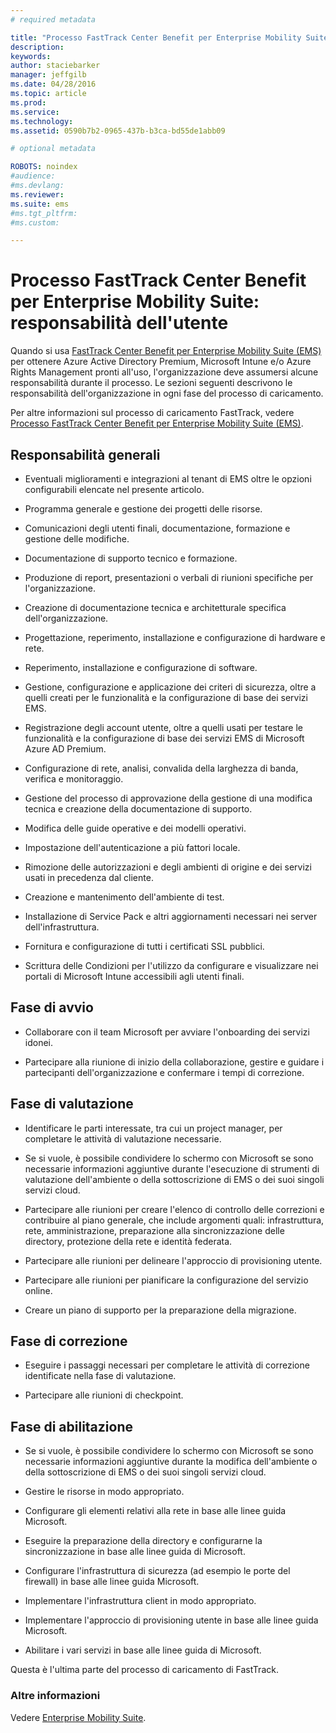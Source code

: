 ```yaml
---
# required metadata

title: "Processo FastTrack Center Benefit per Enterprise Mobility Suite: responsabilità dell'utente"
description:
keywords:
author: staciebarker
manager: jeffgilb
ms.date: 04/28/2016
ms.topic: article
ms.prod:
ms.service:
ms.technology:
ms.assetid: 0590b7b2-0965-437b-b3ca-bd55de1abb09

# optional metadata

ROBOTS: noindex
#audience:
#ms.devlang:
ms.reviewer: 
ms.suite: ems
#ms.tgt_pltfrm:
#ms.custom:

---
```


# Processo FastTrack Center Benefit per Enterprise Mobility Suite: responsabilità dell'utente

Quando si usa [FastTrack Center Benefit per Enterprise Mobility Suite (EMS)](fasttrack-center-benefit-for-enterprise-mobility-suite-ems.md) per ottenere Azure Active Directory Premium, Microsoft Intune e/o Azure Rights Management pronti all'uso, l'organizzazione deve assumersi alcune responsabilità durante il processo. Le sezioni seguenti descrivono le responsabilità dell'organizzazione in ogni fase del processo di caricamento.

Per altre informazioni sul processo di caricamento FastTrack, vedere [Processo FastTrack Center Benefit per Enterprise Mobility Suite (EMS)](fasttrack-center-benefit-process-for-enterprise-mobility-suite-ems.md).

## Responsabilità generali

-   Eventuali miglioramenti e integrazioni al tenant di EMS oltre le opzioni configurabili elencate nel presente articolo.

-   Programma generale e gestione dei progetti delle risorse.

-   Comunicazioni degli utenti finali, documentazione, formazione e gestione delle modifiche.

-   Documentazione di supporto tecnico e formazione.

-   Produzione di report, presentazioni o verbali di riunioni specifiche per l'organizzazione.

-   Creazione di documentazione tecnica e architetturale specifica dell'organizzazione.

-   Progettazione, reperimento, installazione e configurazione di hardware e rete.

-   Reperimento, installazione e configurazione di software.

-   Gestione, configurazione e applicazione dei criteri di sicurezza, oltre a quelli creati per le funzionalità e la configurazione di base dei servizi EMS.

-   Registrazione degli account utente, oltre a quelli usati per testare le funzionalità e la configurazione di base dei servizi EMS di Microsoft Azure AD Premium.

-   Configurazione di rete, analisi, convalida della larghezza di banda, verifica e monitoraggio.

-   Gestione del processo di approvazione della gestione di una modifica tecnica e creazione della documentazione di supporto.

-   Modifica delle guide operative e dei modelli operativi.

-   Impostazione dell'autenticazione a più fattori locale.

-   Rimozione delle autorizzazioni e degli ambienti di origine e dei servizi usati in precedenza dal cliente.

-   Creazione e mantenimento dell'ambiente di test.

-   Installazione di Service Pack e altri aggiornamenti necessari nei server dell'infrastruttura.

-   Fornitura e configurazione di tutti i certificati SSL pubblici.

-   Scrittura delle Condizioni per l'utilizzo da configurare e visualizzare nei portali di Microsoft Intune accessibili agli utenti finali.

## Fase di avvio

-   Collaborare con il team Microsoft per avviare l'onboarding dei servizi idonei.

-   Partecipare alla riunione di inizio della collaborazione, gestire e guidare i partecipanti dell'organizzazione e confermare i tempi di correzione.

## Fase di valutazione

-   Identificare le parti interessate, tra cui un project manager, per completare le attività di valutazione necessarie.

-   Se si vuole, è possibile condividere lo schermo con Microsoft se sono necessarie informazioni aggiuntive durante l'esecuzione di strumenti di valutazione dell'ambiente o della sottoscrizione di EMS o dei suoi singoli servizi cloud.

-   Partecipare alle riunioni per creare l'elenco di controllo delle correzioni e contribuire al piano generale, che include argomenti quali: infrastruttura, rete, amministrazione, preparazione alla sincronizzazione delle directory, protezione della rete e identità federata.

-   Partecipare alle riunioni per delineare l'approccio di provisioning utente.

-   Partecipare alle riunioni per pianificare la configurazione del servizio online.

-   Creare un piano di supporto per la preparazione della migrazione.

## Fase di correzione

-   Eseguire i passaggi necessari per completare le attività di correzione identificate nella fase di valutazione.

-   Partecipare alle riunioni di checkpoint.

## Fase di abilitazione

-   Se si vuole, è possibile condividere lo schermo con Microsoft se sono necessarie informazioni aggiuntive durante la modifica dell'ambiente o della sottoscrizione di EMS o dei suoi singoli servizi cloud.

-   Gestire le risorse in modo appropriato.

-   Configurare gli elementi relativi alla rete in base alle linee guida Microsoft.

-   Eseguire la preparazione della directory e configurarne la sincronizzazione in base alle linee guida di Microsoft.

-   Configurare l'infrastruttura di sicurezza (ad esempio le porte del firewall) in base alle linee guida Microsoft.

-   Implementare l'infrastruttura client in modo appropriato.

-   Implementare l'approccio di provisioning utente in base alle linee guida Microsoft.

-   Abilitare i vari servizi in base alle linee guida di Microsoft.

Questa è l'ultima parte del processo di caricamento di FastTrack.

### Altre informazioni
Vedere [Enterprise Mobility Suite](https://www.microsoft.com/en-us/server-cloud/enterprise-mobility/overview.aspx).



<!--HONumber=Jun16_HO1-->


